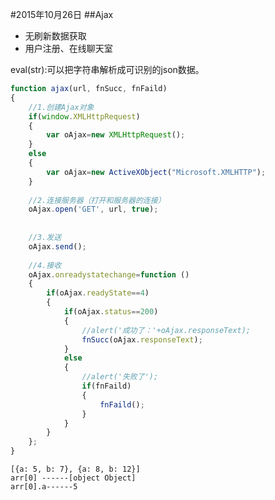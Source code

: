 #2015年10月26日
##Ajax
 - 无刷新数据获取
 - 用户注册、在线聊天室

eval(str):可以把字符串解析成可识别的json数据。

```js
function ajax(url, fnSucc, fnFaild)
{
    //1.创建Ajax对象
    if(window.XMLHttpRequest)
    {
        var oAjax=new XMLHttpRequest();
    }
    else
    {
        var oAjax=new ActiveXObject("Microsoft.XMLHTTP");
    }
    
    //2.连接服务器（打开和服务器的连接）
    oAjax.open('GET', url, true);
    
    
    //3.发送
    oAjax.send();
    
    //4.接收
    oAjax.onreadystatechange=function ()
    {
        if(oAjax.readyState==4)
        {
            if(oAjax.status==200)
            {
                //alert('成功了：'+oAjax.responseText);
                fnSucc(oAjax.responseText);
            }
            else
            {
                //alert('失败了');
                if(fnFaild)
                {
                    fnFaild();
                }
            }
        }
    };
}
```

    [{a: 5, b: 7}, {a: 8, b: 12}]
    arr[0] ------[object Object]
    arr[0].a------5
